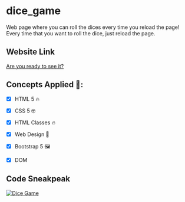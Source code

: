 # dice_game
Web page where you can roll the dices every time you reload the page! Every time that you want to roll the dice, just reload the page.

## Website Link
[Are you ready to see it?](https://davidtc8.github.io/dice_game/)

## Concepts Applied 🧐:
- [x] HTML 5 🔥
  
- [x] CSS 5 🤓

- [x] HTML Classes 🔥

- [x] Web Design 🎨

- [x] Bootstrap 5 🖼️

- [x] DOM

## Code Sneakpeak 
[![Dice Game](http://img.youtube.com/vi/woNrKbIrhwI/0.jpg)](http://www.youtube.com/watch?v=woNrKbIrhwI)
